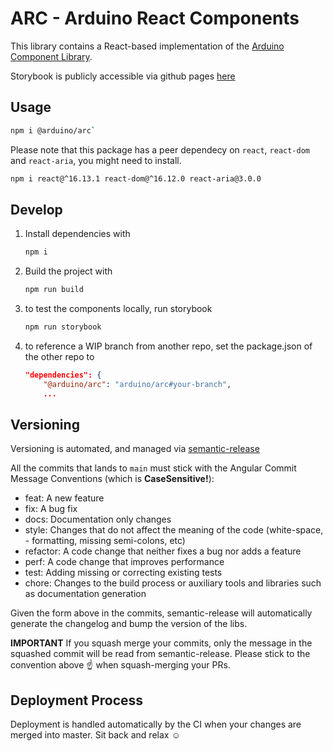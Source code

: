 # ARC - Arduino React Components

This library contains a React-based implementation of the [Arduino Component Library](https://www.figma.com/file/euysycI6QhSSbN7Qvguce8/🎛UI-Controls).

Storybook is publicly accessible via github pages [here](https://arduino.github.io/arc/)

## Usage

```sh
npm i @arduino/arc`
```

Please note that this package has a peer dependecy on `react`, `react-dom` and `react-aria`, you might need to install.

```sh
npm i react@^16.13.1 react-dom@^16.12.0 react-aria@3.0.0
```

## Develop

1. Install dependencies with

   ```sh
   npm i
   ```

2. Build the project with

   ```sh
   npm run build
   ```

3. to test the components locally, run storybook

   ```sh
   npm run storybook
   ```

4. to reference a WIP branch from another repo, set the package.json of the other repo to
   ```json
   "dependencies": {
       "@arduino/arc": "arduino/arc#your-branch",
       ...
   ```

## Versioning

Versioning is automated, and managed via [semantic-release](https://github.com/semantic-release/)

All the commits that lands to `main` must stick with the Angular Commit Message Conventions (which is **CaseSensitive!**):

- feat: A new feature
- fix: A bug fix
- docs: Documentation only changes
- style: Changes that do not affect the meaning of the code (white-space, - formatting, missing semi-colons, etc)
- refactor: A code change that neither fixes a bug nor adds a feature
- perf: A code change that improves performance
- test: Adding missing or correcting existing tests
- chore: Changes to the build process or auxiliary tools and libraries such as documentation generation

Given the form above in the commits, semantic-release will automatically generate the changelog and bump the version of the libs.

**IMPORTANT**
If you squash merge your commits, only the message in the squashed commit will be read from semantic-release.
Please stick to the convention above ☝️ when squash-merging your PRs.

## Deployment Process

Deployment is handled automatically by the CI when your changes are merged into master. Sit back and relax ☺️
